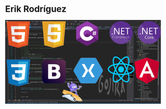 # Erik Rodríguez 
![alt text](https://github.com/ErikRodrigu3z/ErikRodrigu3z/blob/master/backGround.jpg)


<!--
**ErikRodrigu3z/ErikRodrigu3z** is a ✨ _special_ ✨ repository because its `README.md` (this file) appears on your GitHub profile.

Here are some ideas to get you started:

- 🔭 I’m currently working on ...
- 🌱 I’m currently learning ...
- 👯 I’m looking to collaborate on ...
- 🤔 I’m looking for help with ...
- 💬 Ask me about ...
- 📫 How to reach me: ...
- 😄 Pronouns: ...   
- ⚡ Fun fact: ...
-->
